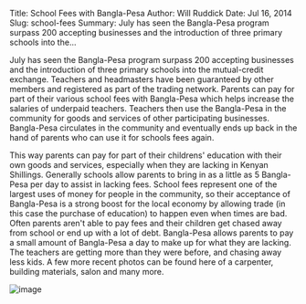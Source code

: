 Title: School Fees with Bangla-Pesa
Author: Will Ruddick
Date: Jul 16, 2014
Slug: school-fees
Summary: July has seen the Bangla-Pesa program surpass 200 accepting businesses and the introduction of three primary schools into the...

July has seen the Bangla-Pesa program surpass 200 accepting businesses
and the introduction of three primary schools into the mutual-credit
exchange. Teachers and headmasters have been guaranteed by other members
and registered as part of the trading network. Parents can pay for part
of their various school fees with Bangla-Pesa which helps increase the
salaries of underpaid teachers. Teachers then use the Bangla-Pesa in the
community for goods and services of other participating businesses.
Bangla-Pesa circulates in the community and eventually ends up back in
the hand of parents who can use it for schools fees again.

This way parents can pay for part of their childrens' education with
their own goods and services, especially when they are lacking in Kenyan
Shillings. Generally schools allow parents to bring in as a little as 5
Bangla-Pesa per day to assist in lacking fees. School fees represent one
of the largest uses of money for people in the community, so their
acceptance of Bangla-Pesa is a strong boost for the local economy by
allowing trade (in this case the purchase of education) to happen even
when times are bad. Often parents aren't able to pay fees and their
children get chased away from school or end up with a lot of debt.
Bangla-Pesa allows parents to pay a small amount of Bangla-Pesa a day to
make up for what they are lacking. The teachers are getting more than
they were before, and chasing away less kids. A few more recent photos
can be found here of a carpenter, building materials, salon and many
more.

![image](images/blog/school-fees1.webp)



